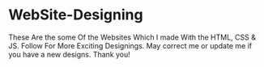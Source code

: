 # WebSite-Designing
These Are the some Of the Websites Which I made With the HTML, CSS &amp; JS.
Follow For More Exciting Designings. 
May correct me or update me if you have a new designs.
Thank you!
